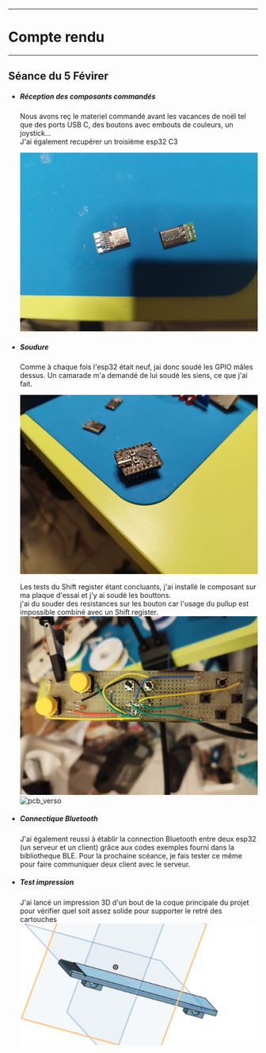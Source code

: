 *******************
# Compte rendu 
*******************
## Séance du 5 Févirer

- ##### Réception des composants commandés
  Nous avons reç le materiel commandé avant les vacances de noël tel que des ports USB C, des boutons avec embouts de couleurs, un joystick...  
  J'ai également recupérer un troisième esp32 C3  
 
  ![USBC](/documentation/Images/USBC.png)


- ##### Soudure
 
  Comme à chaque fois l'esp32 était neuf, jai donc soudé les GPIO mâles dessus. Un camarade m'a demandé de lui soudé les siens, ce que j'ai fait.       

  ![ESP32-C3_2](/documentation/Images/ESP32-C3_2.png)

  Les tests du Shift register étant concluants, j'ai installé le composant sur ma plaque d'essai et j'y ai soudé les bouttons.  
  j'ai du souder des resistances sur les bouton car l'usage du pullup est impossible combiné avec un Shift register.  
  ![pcb_recto](/documentation/Images/pcb_recto.png)    
  ![pcb_verso](/documentation/Images/pcb_verso.png)
  
- ##### Connectique Bluetooth
  J'ai également reussi à établir la connection Bluetooth entre deux esp32 (un serveur et un client) grâce aux codes exemples fourni dans la bibliotheque BLE.
  Pour la prochaine scéance, je fais tester ce même pour faire communiquer deux client avec le serveur.

- ##### Test impression
  J'ai lancé un impression 3D d'un bout de la coque principale du projet pour vérifier quel soit assez solide pour supporter le retré des cartouches
  ![test3D](/documentation/Images/test3D.png)
  
